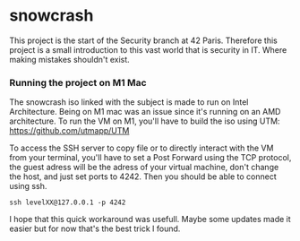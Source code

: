 # snowcrash
This project is the start of the Security branch at 42 Paris. Therefore this project is a small introduction to this vast world that is security in IT. Where making mistakes shouldn't exist.

### Running the project on M1 Mac

The snowcrash iso linked with the subject is made to run on Intel Architecture. Being on M1 mac was an issue since it's running on an AMD architecture. 
To run the VM on M1, you'll have to build the iso using UTM:
https://github.com/utmapp/UTM

To access the SSH server to copy file or to directly interact with the VM from your terminal, you'll have to set a Post Forward using the TCP protocol, the guest adress will be the adress of your virtual machine, don't change the host, and just set ports to 4242.
Then you should be able to connect using ssh.

```
ssh levelXX@127.0.0.1 -p 4242
```

I hope that this quick workaround was usefull. Maybe some updates made it easier but for now that's the best trick I found.

